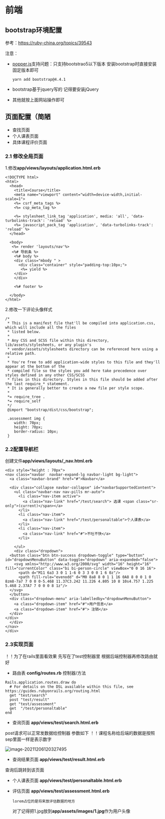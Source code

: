 # 前端

## bootstrap环境配置

参考：https://ruby-china.org/topics/39543

注意：

- [popper.js](https://popper.js.org/)支持问题：只支持bootstrao5以下版本 安装bootstrap时直接安装固定版本即可

    ```
    yarn add bootstrap@4.4.1 
    ```

    

- bootstrap基于jquery写的 记得要安装jQuery 

- 其他就按上面网站操作即可



## 页面配置（简陋

- 查找页面
- 个人课表页面
- 具体课程评价页面



### 2.1 修改全局页面

1.修改**app/views/layouts/application.html.erb**

```
<!DOCTYPE html>
<html>
  <head>
    <title>Course</title>
    <meta name="viewport" content="width=device-width,initial-scale=1">
    <%= csrf_meta_tags %>
    <%= csp_meta_tag %>

    <%= stylesheet_link_tag 'application', media: 'all', 'data-turbolinks-track': 'reload' %>
    <%= javascript_pack_tag 'application', 'data-turbolinks-track': 'reload' %>
  </head>

  <body>
   <%= render 'layouts/nav'%>
   <%# 导航条 %>
    <%# body %>
    <div class="mbody " >
      <div class="container" style="padding-top:10px;">
       <%= yield %>
    </div>
    </div>
  
    <%# footer %>
  
  </body>
</html>

```

2.修改一下评论头像样式

```
/*
 * This is a manifest file that'll be compiled into application.css, which will include all the files
 * listed below.
 *
 * Any CSS and SCSS file within this directory, lib/assets/stylesheets, or any plugin's
 * vendor/assets/stylesheets directory can be referenced here using a relative path.
 *
 * You're free to add application-wide styles to this file and they'll appear at the bottom of the
 * compiled file so the styles you add here take precedence over styles defined in any other CSS/SCSS
 * files in this directory. Styles in this file should be added after the last require_* statement.
 * It is generally better to create a new file per style scope.
 *
 *= require_tree .
 *= require_self
 */
 @import "bootstrap/dist/css/bootstrap";

 .assessment img {
    width: 70px;
    height: 70px;
    border-radius: 10px;
 }
```



### 2.2配置导航栏

创建文件**app/views/layouts/_nav.html.erb**

```
<div style="height : 70px">
<nav class="navbar  navbar-expand-lg navbar-light bg-light">
  <a class="navbar-brand" href="#">Navbar</a>

  <div class="collapse navbar-collapse" id="navbarSupportedContent">
    <ul class="navbar-nav nav-pills mr-auto">
      <li class="nav-item active">
        <a class="nav-link" href="/test/search"> 选课 <span class="sr-only">(current)</span></a>
      </li>
      <li class="nav-item">
        <a class="nav-link" href="/test/personaltable">个人课表</a>
      </li>
      <li class="nav-item">
        <a class="nav-link" href="#">不吐不快</a>
      </li>
      
    </ul>
    <div class="dropdown">
  <button class="btn btn-success dropdown-toggle" type="button" id="dropdownMenuButton" data-toggle="dropdown" aria-expanded="false">
    <svg xmlns="http://www.w3.org/2000/svg" width="16" height="16" fill="currentColor" class="bi bi-person-circle" viewBox="0 0 16 16">
      <path d="M11 6a3 3 0 1 1-6 0 3 3 0 0 1 6 0z"/>
      <path fill-rule="evenodd" d="M0 8a8 8 0 1 1 16 0A8 8 0 0 1 0 8zm8-7a7 7 0 0 0-5.468 11.37C3.242 11.226 4.805 10 8 10s4.757 1.225 5.468 2.37A7 7 0 0 0 8 1z"/>
  </svg>
  </button>
  <div class="dropdown-menu" aria-labelledby="dropdownMenuButton">
    <a class="dropdown-item" href="#">用户信息</a>
    <a class="dropdown-item" href="#"> 注销</a>
  </div>
</div>    
  </div>
</nav>
</div>
```



### 2.3实现页面

！！为了在rails里面看效果 先写在了test控制器里 根据后端控制器再修改路由就好  

- 路由表 **config/routes.rb**        控制器/方法

```
Rails.application.routes.draw do
  # For details on the DSL available within this file, see https://guides.rubyonrails.org/routing.html
  get "test/search"  
  post "test/result"
  get "test/assessment"
  get  "/test/personaltable"
end

```



- 查询页面 **app/views/test/search.html.erb**   

post请求可以正常发数据给控制器 参数如下     ！！课程名称给后端的数据是按照sep里面一样是表示数字

![image-20211206120327495](前端v1.assets/image-20211206120327495.png)



- 查询结果页面  **app/views/test/result.html.erb**

查询后跳转到该页面 

- 个人课表页面  **app/views/test/personaltable.html.erb**



- 评估页面 **app/views/test/assessment.html.erb**  		 

      lorem占位的是将来放评估数据的地方 

    对了记得把1.jpg放到**app/assets/images/1.jpg**作为用户头像

    



